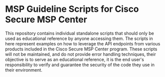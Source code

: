# MSP Guideline Scripts for Cisco Secure MSP Center

This repository contains individual standalone scripts that should only be used as educational reference by anyone accessing them. The scripts in here represent examples on how to leverage the API endpoints from various products included in the Cisco Secure MSP Center program. These scripts will not be maintained, and do not provide error handling techniques, their objective is to serve as an educational reference, it is the end user's responsibility to verify and guarantee the security of the code they use in their environment. 
